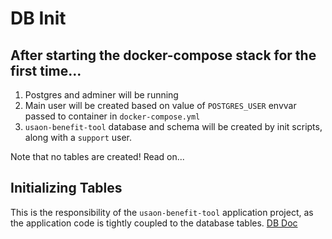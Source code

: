 # DB Init

## After starting the docker-compose stack for the first time...

1. Postgres and adminer will be running
2. Main user will be created based on value of `POSTGRES_USER` envvar passed to
   container in `docker-compose.yml`
3. `usaon-benefit-tool` database and schema will be created by init scripts, along with
   a `support` user.


Note that no tables are created! Read on...


## Initializing Tables

This is the responsibility of the `usaon-benefit-tool` application project, as the
application code is tightly coupled to the database tables.
[DB Doc](https://github.com/nsidc/usaon-benefit-tool/blob/populate_SBA_ref_data/doc/db.md)
